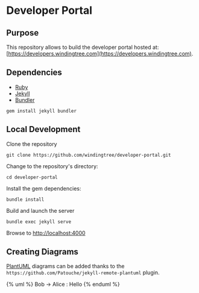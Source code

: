 # Developer Portal

## Purpose

This repository allows to build the developer portal hosted at: [https://developers.windingtree.com](https://developers.windingtree.com).


## Dependencies

* [Ruby](https://www.ruby-lang.org/)
* [Jekyll](https://jekyllrb.com/)
* [Bundler](https://rubygems.org/gems/bundler)

```shell
gem install jekyll bundler
```

## Local Development

Clone the repository

```shell
git clone https://github.com/windingtree/developer-portal.git
```

Change to the repository's directory:

```shell
cd developer-portal
```
Install the gem dependencies:

```shell
bundle install
```

Build and launch the server

```shell
bundle exec jekyll serve
```

Browse to [http://localhost:4000](http://localhost:4000)

## Creating Diagrams

[PlantUML](https://plantuml.com/) diagrams can be added thanks to the `https://github.com/Patouche/jekyll-remote-plantuml` plugin.

  {% uml %}
  Bob -> Alice : Hello 
  {% enduml %}
